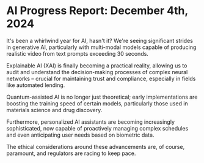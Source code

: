 # AI Progress Report: December 4th, 2024

It's been a whirlwind year for AI, hasn't it? We're seeing significant strides in generative AI, particularly with multi-modal models capable of producing realistic video from text prompts exceeding 30 seconds.

Explainable AI (XAI) is finally becoming a practical reality, allowing us to audit and understand the decision-making processes of complex neural networks – crucial for maintaining trust and compliance, especially in fields like automated lending.

Quantum-assisted AI is no longer just theoretical; early implementations are boosting the training speed of certain models, particularly those used in materials science and drug discovery.

Furthermore, personalized AI assistants are becoming increasingly sophisticated, now capable of proactively managing complex schedules and even anticipating user needs based on biometric data.

The ethical considerations around these advancements are, of course, paramount, and regulators are racing to keep pace.
